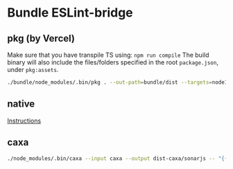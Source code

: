 # Bundle ESLint-bridge

## pkg (by Vercel)

Make sure that you have transpile TS using: `npm run compile`
The build binary will also include the files/folders specified in the root `package.json`, under `pkg:assets`.

```bash
./bundle/node_modules/.bin/pkg . --out-path=bundle/dist --targets=node18-macos-arm64,node18-win-x64,node18-macos-x64,node18-linux-x64
```

## native

[Instructions](https://nodejs.org/api/single-executable-applications.html)

## caxa

```bash
./node_modules/.bin/caxa --input caxa --output dist-caxa/sonarjs -- "{{caxa}}/node_modules/.bin/node" "{{caxa}}/bin/server"
```
